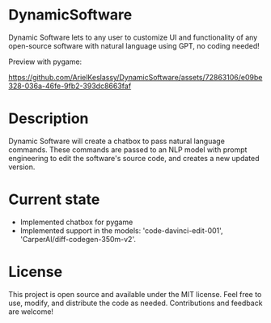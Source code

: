 # DynamicSoftware
Dynamic Software lets to any user to customize UI and functionality of any open-source software with natural language using GPT, no coding needed!

Preview with pygame:

https://github.com/ArielKeslassy/DynamicSoftware/assets/72863106/e09be328-036a-46fe-9fb2-393dc8663faf

# Description
Dynamic Software will create a chatbox to pass natural language commands.
These commands are passed to an NLP model with prompt engineering to edit the software's source code,
and creates a new updated version.


# Current state
- Implemented chatbox for pygame
- Implemented support in the models: 'code-davinci-edit-001', 'CarperAI/diff-codegen-350m-v2'.

# License
This project is open source and available under the MIT license. Feel free to use, modify, and distribute the code as needed. Contributions and feedback are welcome!
